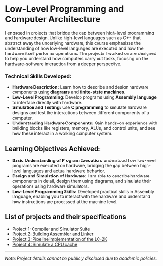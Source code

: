 # Low-Level Programming and Computer Architecture

I engaged in projects that bridge the gap between high-level programming and hardware design. Unlike high-level languages such as C++ that abstract away the underlying hardware, this course emphasizes the understanding of how low-level languages are executed and how the hardware itself performs operations. The projects I worked on are designed to help you understand how computers carry out tasks, focusing on the hardware-software interaction from a deeper perspective.

### Technical Skills Developed:
- **Hardware Description:** Learn how to describe and design hardware components using **diagrams** and **finite-state machines**.
- **Low-Level Programming:** Develop programs using **Assembly language** to interface directly with hardware.
- **Simulation and Testing:** Use **C programming** to simulate hardware designs and test the interactions between different components of a computer.
- **Understanding Hardware Components:** Gain hands-on experience with building blocks like registers, memory, ALUs, and control units, and see how these interact in a working computer system.

## Learning Objectives Achieved:
- **Basic Understanding of Program Execution:** understood how low-level programs are executed on hardware, bridging the gap between high-level languages and actual hardware behavior.
- **Design and Simulation of Hardware:** I am able to describe hardware components in detail, design them using diagrams, and simulate their operations using hardware simulators.
- **Low-Level Programming Skills:** Developed practical skills in Assembly language, enabling you to interact with the hardware and understand how instructions are processed at the machine level.

## List of projects and their specifications 

- [Project 1: Compiler and Simulator Suite](https://eecs370.github.io/project_1_spec/)
- [Project 2: Building Assembler and Linker](https://eecs370.github.io/project_2_spec/)
- [Project 3: Pipeline implementation of the LC-2K](https://eecs370.github.io/project_3_spec/)
- [Project 4: Simulate a CPU cache](https://eecs370.github.io/project_4_spec/)

---

*Note: Project details cannot be publicly disclosed due to academic policies.*


